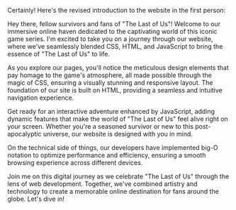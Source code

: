 
Certainly! Here's the revised introduction to the website in the first person:

Hey there, fellow survivors and fans of "The Last of Us"! Welcome to our immersive online haven dedicated to the captivating world of this iconic game series. 
I'm excited to take you on a journey through our website, where we've seamlessly blended CSS, HTML, and JavaScript to bring the essence of "The Last of Us" to life.

As you explore our pages, you'll notice the meticulous design elements that pay homage to the game's atmosphere, all made possible through
the magic of CSS, ensuring a visually stunning and responsive layout. The foundation of our site is built on HTML, providing a seamless and intuitive navigation experience.

Get ready for an interactive adventure enhanced by JavaScript, adding dynamic features that make the world of "The Last of Us" feel alive right on your screen. Whether you're a 
seasoned survivor or new to this post-apocalyptic universe, our website is designed with you in mind.

On the technical side of things, our developers have implemented big-O notation to optimize performance and efficiency, ensuring a smooth browsing experience across different devices.

Join me on this digital journey as we celebrate "The Last of Us" through the lens of web development. Together, we've combined artistry and technology to create a memorable 
online destination for fans around the globe. Let's dive in!
